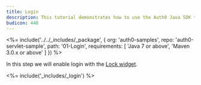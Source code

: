 ```yaml
---
title: Login
description: This tutorial demonstrates how to use the Auth0 Java SDK to add authentication and authorization to your web app
budicon: 448
---
```


<%= include('../../_includes/_package', {
  org: 'auth0-samples',
  repo: 'auth0-servlet-sample',
  path: '01-Login',
  requirements: [
    'Java 7 or above',
    'Maven 3.0.x or above'
  ]
}) %>

In this step we will enable login with the [Lock widget](/libraries/lock).

<%= include('_includes/_login') %>
